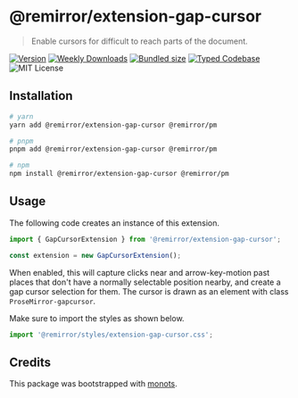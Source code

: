# @remirror/extension-gap-cursor

> Enable cursors for difficult to reach parts of the document.

[![Version][version]][npm] [![Weekly Downloads][downloads-badge]][npm]
[![Bundled size][size-badge]][size] [![Typed Codebase][typescript]](./src/index.ts)
![MIT License][license]

[version]: https://flat.badgen.net/npm/v/@remirror/extension-gap-cursor
[npm]: https://npmjs.com/package/@remirror/extension-gap-cursor
[license]: https://flat.badgen.net/badge/license/MIT/purple
[size]: https://bundlephobia.com/result?p=@remirror/extension-gap-cursor
[size-badge]: https://flat.badgen.net/bundlephobia/minzip/@remirror/extension-gap-cursor
[typescript]: https://flat.badgen.net/badge/icon/TypeScript?icon=typescript&label
[downloads-badge]: https://badgen.net/npm/dw/@remirror/extension-gap-cursor/red?icon=npm

## Installation

```bash
# yarn
yarn add @remirror/extension-gap-cursor @remirror/pm

# pnpm
pnpm add @remirror/extension-gap-cursor @remirror/pm

# npm
npm install @remirror/extension-gap-cursor @remirror/pm
```

## Usage

The following code creates an instance of this extension.

```ts
import { GapCursorExtension } from '@remirror/extension-gap-cursor';

const extension = new GapCursorExtension();
```

When enabled, this will capture clicks near and arrow-key-motion past places that don't have a
normally selectable position nearby, and create a gap cursor selection for them. The cursor is drawn
as an element with class `ProseMirror-gapcursor`.

Make sure to import the styles as shown below.

```ts
import '@remirror/styles/extension-gap-cursor.css';
```

## Credits

This package was bootstrapped with [monots].

[monots]: https://github.com/monots/monots

